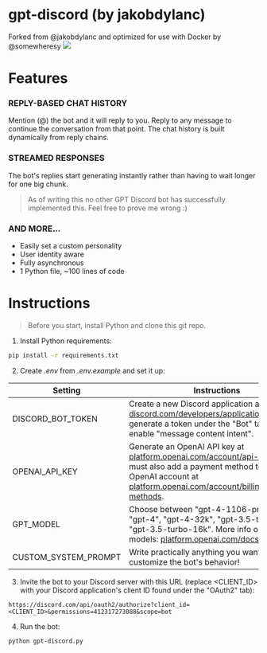 # gpt-discord (by jakobdylanc)
Forked from @jakobdylanc and optimized for use with Docker by @somewheresy
![](https://github.com/jakobdylanc/gpt-discord/assets/38699060/e496bb18-616a-40ac-93f4-42fe09488747)

# Features
### REPLY-BASED CHAT HISTORY
Mention (@) the bot and it will reply to you. Reply to any message to continue the conversation from that point. 
The chat history is built dynamically from reply chains.

### STREAMED RESPONSES
The bot's replies start generating instantly rather than having to wait longer for one big chunk.
> As of writing this no other GPT Discord bot has successfully implemented this. Feel free to prove me wrong :)

### AND MORE...
- Easily set a custom personality
- User identity aware
- Fully asynchronous
- 1 Python file, ~100 lines of code

# Instructions
> Before you start, install Python and clone this git repo.
1. Install Python requirements:
```bash
pip install -r requirements.txt
```

2. Create _.env_ from _.env.example_ and set it up:

| Setting | Instructions |
| --- | --- |
| DISCORD\_BOT_TOKEN | Create a new Discord application at [discord.com/developers/applications](https://discord.com/developers/applications) and generate a token under the "Bot" tab. Also enable "message content intent". |
| OPENAI\_API_KEY | Generate an OpenAI API key at [platform.openai.com/account/api-keys](https://platform.openai.com/account/api-keys). You must also add a payment method to your OpenAI account at [platform.openai.com/account/billing/payment-methods](https://platform.openai.com/account/billing/payment-methods).|
| GPT_MODEL | Choose between "gpt-4-1106-preview", "gpt-4", "gpt-4-32k", "gpt-3.5-turbo", or "gpt-3.5-turbo-16k". More info on OpenAI models: [platform.openai.com/docs/models](https://platform.openai.com/docs/models) |
| CUSTOM\_SYSTEM_PROMPT | Write practically anything you want to customize the bot's behavior! |

3. Invite the bot to your Discord server with this URL (replace <CLIENT_ID> with your Discord application's client ID found under the "OAuth2" tab):
```plaintext
https://discord.com/api/oauth2/authorize?client_id=<CLIENT_ID>&permissions=412317273088&scope=bot
```

4. Run the bot:
```bash
python gpt-discord.py
```
